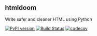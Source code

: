 <body><section><h1>htmldoom</h1><p>Write safer and cleaner HTML using Python</p><p><span><a href="https://pypi.org/project/htmldoom"><image src="https://img.shields.io/pypi/v/htmldoom.svg" alt="PyPI version" /></a></span>&nbsp;<span><a href="https://travis-ci.org/sayanarijit/htmldoom"><image src="https://travis-ci.org/sayanarijit/htmldoom.svg?branch=master" alt="Build Status" /></a></span>&nbsp;<span><a href="https://codecov.io/gh/sayanarijit/htmldoom"><image src="https://codecov.io/gh/sayanarijit/htmldoom/branch/master/graph/badge.svg" alt="codecov" /></a></span></p></section></body>
